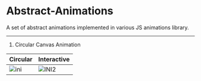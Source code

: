 # Abstract-Animations
A set of abstract animations implemented in various JS animations library.

--------------

1. Circular Canvas Animation


| Circular   |      Interactive      |
|----------|:-------- |
|![ini](https://user-images.githubusercontent.com/29516633/81677096-400b0980-946e-11ea-987d-6f90a8f8f2f6.png) | ![INI2](https://user-images.githubusercontent.com/29516633/81677106-426d6380-946e-11ea-840e-00cecf0949ef.png) |
